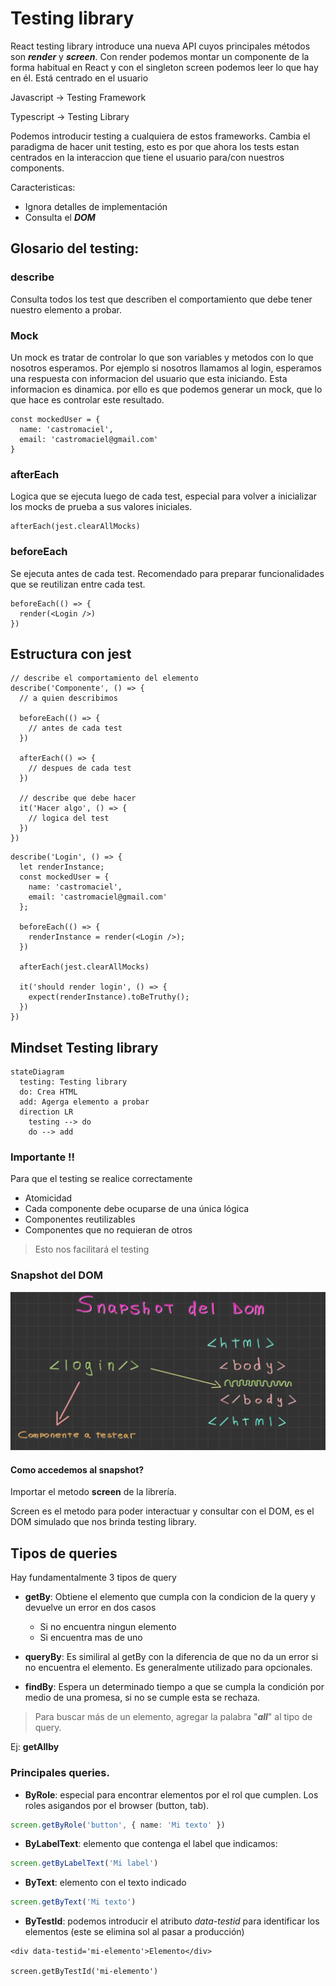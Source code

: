 # Testing library

React testing library introduce una nueva API cuyos principales métodos son _**render**_ y _**screen**_. Con render podemos montar un componente de la forma habitual en React y con el singleton screen podemos leer lo que hay en él. Está centrado en el usuario

Javascript -> Testing Framework

Typescript -> Testing Library

Podemos introducir testing a cualquiera de estos frameworks.
Cambia el paradigma de hacer unit testing, esto es por que ahora los tests estan centrados en la interaccion que tiene el usuario para/con nuestros components.

Caracteristicas: 

- Ignora detalles de implementación
- Consulta el _**DOM**_

## Glosario del testing:

### describe

Consulta todos los test que describen el comportamiento que debe tener nuestro elemento a probar.

### Mock

Un mock es tratar de controlar lo que son variables y metodos con lo que nosotros esperamos. Por ejemplo si nosotros llamamos al login, esperamos una respuesta con informacion del usuario que esta iniciando.
Esta informacion es dinamica. por ello es que podemos generar un mock, que lo que hace es controlar este resultado.

```tsx
const mockedUser = {
  name: 'castromaciel',
  email: 'castromaciel@gmail.com'
}
```

### afterEach

Logica que se ejecuta luego de cada test, especial para volver a inicializar los mocks de prueba a sus valores iniciales.

```tsx
afterEach(jest.clearAllMocks)
```

### beforeEach

Se ejecuta antes de cada test. Recomendado para preparar funcionalidades que se reutilizan entre cada test.

```tsx
beforeEach(() => {
  render(<Login />)
})
```

## Estructura con jest

```tsx
// describe el comportamiento del elemento
describe('Componente', () => {
  // a quien describimos

  beforeEach(() => {
    // antes de cada test
  })

  afterEach(() => {
    // despues de cada test
  })

  // describe que debe hacer
  it('Hacer algo', () => {
    // logica del test
  })
})
```

```tsx
describe('Login', () => {
  let renderInstance;
  const mockedUser = {
    name: 'castromaciel',
    email: 'castromaciel@gmail.com'
  };

  beforeEach(() => {
    renderInstance = render(<Login />);
  })

  afterEach(jest.clearAllMocks)

  it('should render login', () => {
    expect(renderInstance).toBeTruthy();
  })
})
```

## Mindset Testing library

```mermaid
stateDiagram
  testing: Testing library
  do: Crea HTML
  add: Agerga elemento a probar
  direction LR
    testing --> do
    do --> add
```

### Importante !!

Para que el testing se realice correctamente

- Atomicidad
- Cada componente debe ocuparse de una única lógica
- Componentes reutilizables
- Componentes que no requieran de otros

> Esto nos facilitará el testing

### Snapshot del DOM

![Snapshot del DOM](01-SnapshotDom.png)

#### Como accedemos al snapshot? 

Importar el metodo **screen** de la librería.

Screen es el metodo para poder interactuar y consultar con el DOM, es el DOM simulado que nos brinda testing library.

## Tipos de queries

Hay fundamentalmente 3 tipos de query

  - **getBy**: Obtiene el elemento que cumpla con la condicion de la query y devuelve un error en dos casos
    - Si no encuentra ningun elemento
    - Si encuentra mas de uno

  - **queryBy**: Es similiral al getBy con la diferencia de que no da un error si no encuentra el elemento. Es generalmente utilizado para opcionales.

  - **findBy**: Espera un determinado tiempo a que se cumpla la condición por medio de una promesa, si no se cumple esta se rechaza.

> Para buscar más de un elemento, agregar la palabra "_**all**_" al tipo de query.

Ej: **getAllby**

### Principales queries.

  - **ByRole**: especial para encontrar elementos por el rol que cumplen. Los roles asigandos por el browser (button, tab).

  ```ts
  screen.getByRole('button', { name: 'Mi texto' })
  ```

  - **ByLabelText**: elemento que contenga el label que indicamos:
  ```ts
  screen.getByLabelText('Mi label')
  ```

  - **ByText**: elemento con el texto indicado
  ```ts
  screen.getByText('Mi texto')
  ```

  - **ByTestId**: podemos introducir el atributo _data-testid_ para identificar los elementos (este se elimina sol al pasar a producción)
  ```tsx
  <div data-testid='mi-elemento'>Elemento</div>

  screen.getByTestId('mi-elemento')

  ```
